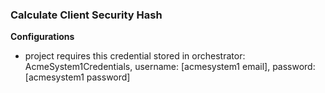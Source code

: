 ### Calculate Client Security Hash ###
**Configurations**

* project requires this credential stored in orchestrator: AcmeSystem1Credentials, username: [acmesystem1 email], password: [acmesystem1 password]
